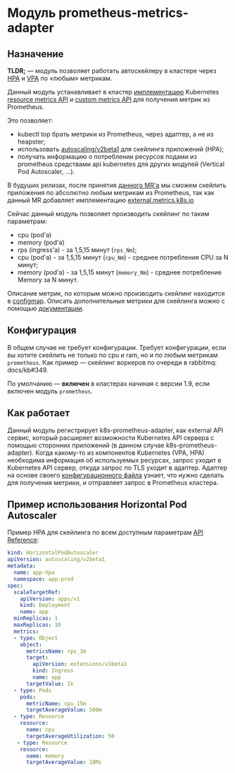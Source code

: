 Модуль prometheus-metrics-adapter
==========================

## Назначение

**TLDR;** — модуль позволяет работать автоскейлеру в кластере через [HPA](https://kubernetes.io/docs/tasks/run-application/horizontal-pod-autoscale/) и [VPA](https://github.com/deckhouse/deckhouse/blob/master/modules/302-vertical-pod-autoscaler/README.md) по «любым» метрикам.

Данный модуль устанавливает в кластер [имплементацию](https://github.com/DirectXMan12/k8s-prometheus-adapter) Kubernetes [resource metrics API](https://github.com/kubernetes/community/blob/master/contributors/design-proposals/instrumentation/resource-metrics-api.md) и [custom metrics API](https://github.com/kubernetes/community/blob/master/contributors/design-proposals/instrumentation/custom-metrics-api.md) для получения метрик из Prometheus.

Это позволяет:
- kubectl top брать метрики из Prometheus, через адаптер, а не из heapster;
- использовать [autoscaling/v2beta1](https://v1-10.docs.kubernetes.io/docs/reference/generated/kubernetes-api/v1.10/#horizontalpodautoscaler-v2beta1-autoscaling) для скейлинга приложений (HPA);
- получать информацию о потреблении ресурсов подами из prometheus средствами api kubernetes для других модулей (Vertical Pod Autoscaler, ...).

В будуших релизах, после принятия [данного MR'а](https://github.com/DirectXMan12/k8s-prometheus-adapter/pull/146) мы сможем скейлить приложения по абсолютно любым метрикам из Prometheus, так как данный MR добавляет имплементацию [external.metrics.k8s.io](https://github.com/kubernetes/community/blob/master/contributors/design-proposals/instrumentation/external-metrics-api.md)

Сейчас данный модуль позволяет производить скейлинг по таким параметрам:
* cpu (pod'а)
* memory (pod'а)
* rps (ingress'а) - за 1,5,15 минут (`rps_Nm`);
* cpu (pod'а) - за 1,5,15 минут (`cpu_Nm`) - среднее потребления CPU за N минут;
* memory (pod'a) - за 1,5,15 минут (`memory_Nm`) - среднее потребление Memory за N минут.

Описание метрик, по которым можно производить скейлинг находится в [configmap](templates/config-map.yaml). Описать дополнительные метрики для скейлинга можно с помощью [документации](https://github.com/DirectXMan12/k8s-prometheus-adapter/blob/v0.4.1/docs/walkthrough.md).

##  Конфигурация

В общем случае не требует конфигурации. Требует конфигурации, если вы хотите скейлить не только по cpu и ram, но и по любым метрикам `prometheus`. Как пример — скейлинг воркеров по очереди в rabbitmq: docs/kb#349.

По умолчанию — **включен** в кластерах начиная с версии 1.9, если включен модуль `prometheus`.

## Как работает

Данный модуль регистрирует k8s-prometheus-adapter, как external API сервис, который расширяет возможности Kubernetes API сервера с помощью сторонних приложений (в данном случае k8s-prometheus-adapter). Когда какому-то из компонентов Kubernetes (VPA, HPA) необходима информация об используемых ресурсах, запрос уходит в Kubernetes API сервер, откуда запрос по TLS уходит в адаптер. Адаптер на основе своего [конфигурационного файла](templates/config-map.yaml) узнает, что нужно сделать для получения метрики, и отправляет запрос в Prometheus кластера.

## Пример использования Horizontal Pod Autoscaler

Пример HPA для скейлинга по всем доступным параметрам [API Reference](https://v1-10.docs.kubernetes.io/docs/reference/generated/kubernetes-api/v1.10/#horizontalpodautoscaler-v2beta1-autoscaling):

```yaml
kind: HorizontalPodAutoscaler
apiVersion: autoscaling/v2beta1
metadata:
  name: app-hpa
  namespace: app-prod
spec:
  scaleTargetRef:
    apiVersion: apps/v1
    kind: Deployment
    name: app
  minReplicas: 1
  maxReplicas: 10
  metrics:
  - type: Object
    object:
      metricsName: rps_1m
      target:
        apiVersion: extensions/v1beta1
        kind: Ingress
        name: app
      targetValue: 1k
  - type: Pods
    pods:
      metricName: cpu_15m
      targetAverageValue: 500m
  - type: Resource
    resource:
      name: cpu
      targetAverageUtilization: 50
   - type: Resource
    resource:
      name: memory
      targetAverageValue: 10Mi
```

